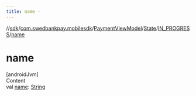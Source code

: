 ```yaml
---
title: name -
---
```

//[sdk](../../../../../index)/[com.swedbankpay.mobilesdk](../../../index)/[PaymentViewModel](../../index)/[State](../index)/[IN_PROGRESS](index)/[name](name)



# name  
[androidJvm]  
Content  
val [name](name): [String](https://kotlinlang.org/api/latest/jvm/stdlib/kotlin/-string/index.html)  



